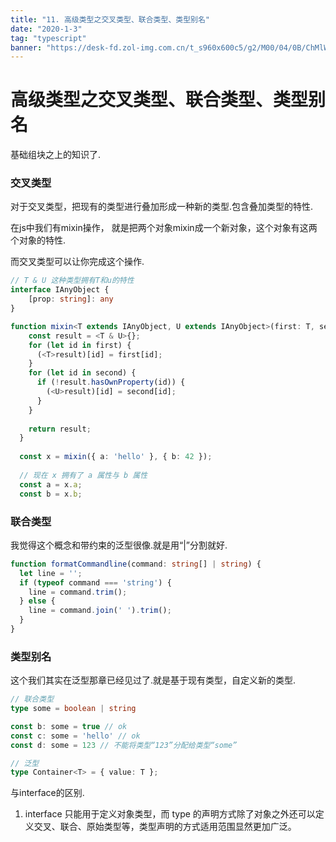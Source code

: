 ```yaml
---
title: "11. 高级类型之交叉类型、联合类型、类型别名"
date: "2020-1-3"
tag: "typescript"
banner: "https://desk-fd.zol-img.com.cn/t_s960x600c5/g2/M00/04/0B/ChMlWl0-oHmIDZvqAAdz3RsOKEYAAMMNwPQhEkAB3P1417.jpg"
---
```


# 高级类型之交叉类型、联合类型、类型别名

基础组块之上的知识了.

### 交叉类型
对于交叉类型，把现有的类型进行叠加形成一种新的类型.包含叠加类型的特性.

在js中我们有mixin操作， 就是把两个对象mixin成一个新对象，这个对象有这两个对象的特性.

而交叉类型可以让你完成这个操作.
```ts
// T & U 这种类型拥有T和u的特性
interface IAnyObject {
    [prop: string]: any
}

function mixin<T extends IAnyObject, U extends IAnyObject>(first: T, second: U): T & U {
    const result = <T & U>{};
    for (let id in first) {
      (<T>result)[id] = first[id];
    }
    for (let id in second) {
      if (!result.hasOwnProperty(id)) {
        (<U>result)[id] = second[id];
      }
    }
  
    return result;
  }
  
  const x = mixin({ a: 'hello' }, { b: 42 });
  
  // 现在 x 拥有了 a 属性与 b 属性
  const a = x.a;
  const b = x.b;
```


### 联合类型
我觉得这个概念和带约束的泛型很像.就是用“|”分割就好.
```ts
function formatCommandline(command: string[] | string) {
  let line = '';
  if (typeof command === 'string') {
    line = command.trim();
  } else {
    line = command.join(' ').trim();
  }
}
```


### 类型别名
这个我们其实在泛型那章已经见过了.就是基于现有类型，自定义新的类型.
```ts
// 联合类型
type some = boolean | string

const b: some = true // ok
const c: some = 'hello' // ok
const d: some = 123 // 不能将类型“123”分配给类型“some”

// 泛型
type Container<T> = { value: T };

```
与interface的区别.
1. interface 只能用于定义对象类型，而 type 的声明方式除了对象之外还可以定义交叉、联合、原始类型等，类型声明的方式适用范围显然更加广泛。


